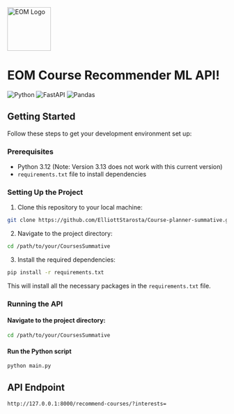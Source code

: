 <img src="https://github.com/ElliottStarosta/CoursesSummative/blob/master/src/main/resources/assets/EOM_Logo.png" alt="EOM Logo" width="100"/>

# EOM Course Recommender ML API!

![Python](https://img.shields.io/badge/Python-4584b6?style=for-the-badge&logo=python&logoColor=white)
![FastAPI](https://img.shields.io/badge/FastAPI-005571?style=for-the-badge&logo=fastapi)
![Pandas](https://img.shields.io/badge/pandas-%23150458.svg?style=for-the-badge&logo=pandas&logoColor=white)


## Getting Started

Follow these steps to get your development environment set up:

### Prerequisites

- Python 3.12 (Note: Version 3.13 does not work with this current version)
- `requirements.txt` file to install dependencies

### Setting Up the Project

1. Clone this repository to your local machine:
```bash
git clone https://github.com/ElliottStarosta/Course-planner-summative.git
```
2. Navigate to the project directory:
```bash
cd /path/to/your/CoursesSummative
```
3. Install the required dependencies:
```bash
pip install -r requirements.txt
```
This will install all the necessary packages in the `requirements.txt` file.

### Running the API
#### Navigate to the project directory:
```bash
cd /path/to/your/CoursesSummative
```

#### Run the Python script
```python
python main.py
```

## API Endpoint
```bash
http://127.0.0.1:8000/recommend-courses/?interests=
```
